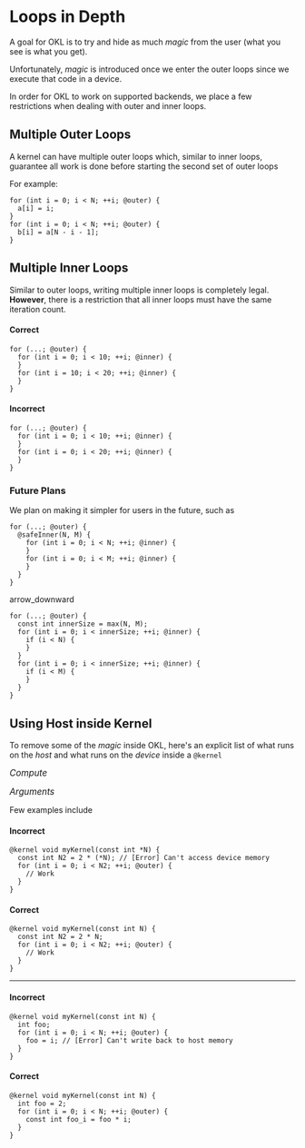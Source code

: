 # Loops in Depth

A goal for OKL is to try and hide as much _magic_ from the user (what you see is what you get).

Unfortunately, _magic_ is introduced once we enter the outer loops since we execute that code in a device.

In order for OKL to work on supported backends, we place a few restrictions when dealing with outer and inner loops.

## Multiple Outer Loops

A kernel can have multiple outer loops which, similar to inner loops, guarantee all work is done before starting the second set of outer loops

For example:

```okl
for (int i = 0; i < N; ++i; @outer) {
  a[i] = i;
}
for (int i = 0; i < N; ++i; @outer) {
  b[i] = a[N - i - 1];
}
```

## Multiple Inner Loops

Similar to outer loops, writing multiple inner loops is completely legal.
**However**, there is a restriction that all inner loops must have the same iteration count.

#### <span class="correct">Correct</span>

```okl
for (...; @outer) {
  for (int i = 0; i < 10; ++i; @inner) {
  }
  for (int i = 10; i < 20; ++i; @inner) {
  }
}
```

#### <span class="incorrect">Incorrect</span>

```okl
for (...; @outer) {
  for (int i = 0; i < 10; ++i; @inner) {
  }
  for (int i = 0; i < 20; ++i; @inner) {
  }
}
```

### Future Plans
We plan on making it simpler for users in the future, such as

```okl
for (...; @outer) {
  @safeInner(N, M) {
    for (int i = 0; i < N; ++i; @inner) {
    }
    for (int i = 0; i < M; ++i; @inner) {
    }
  }
}
```

<md-icon class="transform-arrow">arrow_downward</md-icon>

```okl
for (...; @outer) {
  const int innerSize = max(N, M);
  for (int i = 0; i < innerSize; ++i; @inner) {
    if (i < N) {
    }
  }
  for (int i = 0; i < innerSize; ++i; @inner) {
    if (i < M) {
    }
  }
}
```

## Using Host inside Kernel

To remove some of the _magic_ inside OKL, here's an explicit list of what runs on the _host_ and what runs on the _device_ inside a `@kernel`

<span style="font-size: 1.1em">_Compute_</span>
<template><div style="margin-top: -0.8em; padding-left: 1em;">
**Host**: Used for computing everything outside of outer loops, including calculating outer loop bounds
<br />
**Device**: Computes outer loops
</div></template>

<span style="font-size: 1.1em">_Arguments_</span>
<template><div style="margin-top: -0.8em; padding-left: 1em;">
**Host**: Can use non-pointer arguments for computation (_Good_&nbsp;: &nbsp; `const int N`, &nbsp; _Bad_&nbsp;: &nbsp; `const int *array`)
<br />
**Device**: Can use all arguments for computation
</div></template>

Few examples include

#### <span class="incorrect">Incorrect</span>

```okl
@kernel void myKernel(const int *N) {
  const int N2 = 2 * (*N); // [Error] Can't access device memory
  for (int i = 0; i < N2; ++i; @outer) {
    // Work
  }
}
```

#### <span class="correct">Correct</span>

```okl
@kernel void myKernel(const int N) {
  const int N2 = 2 * N;
  for (int i = 0; i < N2; ++i; @outer) {
    // Work
  }
}
```

---

#### <span class="incorrect">Incorrect</span>

```okl
@kernel void myKernel(const int N) {
  int foo;
  for (int i = 0; i < N; ++i; @outer) {
    foo = i; // [Error] Can't write back to host memory
  }
}
```

#### <span class="correct">Correct</span>

```okl
@kernel void myKernel(const int N) {
  int foo = 2;
  for (int i = 0; i < N; ++i; @outer) {
    const int foo_i = foo * i;
  }
}
```
